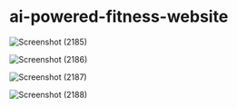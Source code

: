 # ai-powered-fitness-website

![Screenshot (2185)](https://github.com/user-attachments/assets/e9facaef-31ba-4d1d-a510-2a38ab49dda0)

![Screenshot (2186)](https://github.com/user-attachments/assets/2b05a37d-1b9a-41f6-bf8e-a8cf3f8033d0)

![Screenshot (2187)](https://github.com/user-attachments/assets/778ef08c-1187-47e3-867e-63da0ec5d6be)

![Screenshot (2188)](https://github.com/user-attachments/assets/2a333a36-91fb-4df8-a106-7250e3b7d268)
